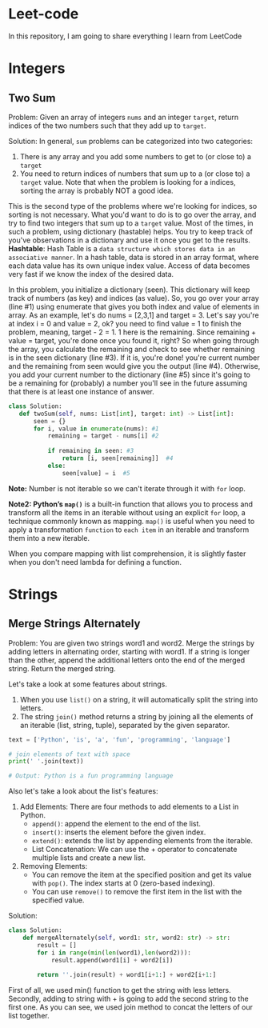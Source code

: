 # Leet-code
In this repository, I am going to share everything I learn from LeetCode

# Integers

## Two Sum 
Problem: Given an array of integers `nums` and an integer `target`, return indices of the two numbers such that they add up to `target`.

Solution: In general, `sum` problems can be categorized into two categories: 
1) There is any array and you add some numbers to get to (or close to) a `target`
2) You need to return indices of numbers that sum up to a (or close to) a `target` value. Note that when the problem is looking for a indices, sorting the array is probably NOT a good idea.

This is the second type of the problems where we're looking for indices, so sorting is not necessary. What you'd want to do is to go over the array, and try to find two integers that sum up to a `target` value. Most of the times, in such a problem, using dictionary (hastable) helps. You try to keep track of you've observations in a dictionary and use it once you get to the results.
**Hashtable**: Hash Table is a `data structure which stores data in an associative manner`. In a hash table, data is stored in an array format, where each data value has its own unique index value. Access of data becomes very fast if we know the index of the desired data.

In this problem, you initialize a dictionary (seen). This dictionary will keep track of numbers (as key) and indices (as value). So, you go over your array (line #1) using enumerate that gives you both index and value of elements in array. As an example, let's do nums = [2,3,1] and target = 3. Let's say you're at index i = 0 and value = 2, ok? you need to find value = 1 to finish the problem, meaning, target - 2 = 1. 1 here is the remaining. Since remaining + value = target, you're done once you found it, right? So when going through the array, you calculate the remaining and check to see whether remaining is in the seen dictionary (line #3). If it is, you're done! you're current number and the remaining from seen would give you the output (line #4). Otherwise, you add your current number to the dictionary (line #5) since it's going to be a remaining for (probably) a number you'll see in the future assuming that there is at least one instance of answer.
```python
class Solution:
   def twoSum(self, nums: List[int], target: int) -> List[int]:
       seen = {}
       for i, value in enumerate(nums): #1
           remaining = target - nums[i] #2
           
           if remaining in seen: #3
               return [i, seen[remaining]]  #4
           else:
               seen[value] = i  #5
```


**Note:** Number is not iterable so we can't iterate through it with `for` loop.

**Note2: Python’s `map()`**  is a built-in function that allows you to process and transform all the items in an iterable without using an explicit `for` loop, a technique commonly known as mapping. `map()` is useful when you need to apply a transformation `function` to `each item` in an iterable and transform them into a new iterable.

When you compare mapping with list comprehension, it is slightly faster when you don't need lambda for defining a function.

# Strings

## Merge Strings Alternately
Problem: You are given two strings word1 and word2. Merge the strings by adding letters in alternating order, starting with word1. If a string is longer than the other, append the additional letters onto the end of the merged string.
Return the merged string.

Let's take a look at some features about strings.
1. When you use `list()` on a string, it will automatically split the string into letters.
2. The string `join()` method returns a string by joining all the elements of an iterable (list, string, tuple), separated by the given separator.
```python
text = ['Python', 'is', 'a', 'fun', 'programming', 'language']

# join elements of text with space
print(' '.join(text))

# Output: Python is a fun programming language
```

Also let's take a look about the list's features:
1. Add Elements: There are four methods to add elements to a List in Python.
   * `append()`: append the element to the end of the list.
   * `insert()`: inserts the element before the given index.
   * `extend()`: extends the list by appending elements from the iterable.
   * List Concatenation: We can use the + operator to concatenate multiple lists and create a new list.
2. Removing Elements:
   * You can remove the item at the specified position and get its value with `pop()`. The index starts at 0 (zero-based indexing).
   * You can use `remove()` to remove the first item in the list with the specified value.

Solution:
```python
class Solution:
    def mergeAlternately(self, word1: str, word2: str) -> str:
        result = []
        for i in range(min(len(word1),len(word2))):
            result.append(word1[i] + word2[i])
            
        return ''.join(result) + word1[i+1:] + word2[i+1:]
```
First of all, we used min() function to get the string with less letters.
Secondly, adding to string with + is going to add the second string to the first one.
As you can see, we used join method to concat the letters of our list together.

